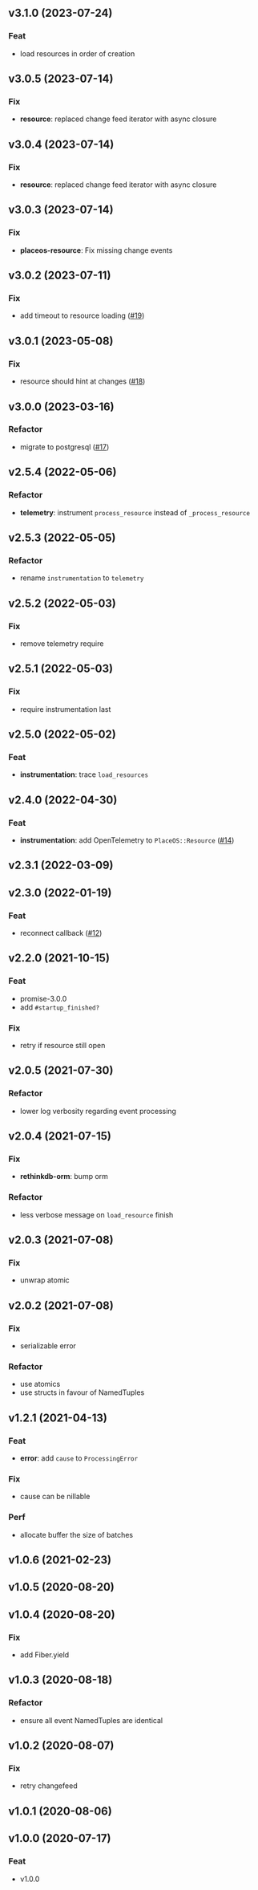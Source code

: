 ## v3.1.0 (2023-07-24)

### Feat

- load resources in order of creation

## v3.0.5 (2023-07-14)

### Fix

- **resource**: replaced change feed iterator with async closure

## v3.0.4 (2023-07-14)

### Fix

- **resource**: replaced change feed iterator with async closure

## v3.0.3 (2023-07-14)

### Fix

- **placeos-resource**: Fix missing change events

## v3.0.2 (2023-07-11)

### Fix

- add timeout to resource loading ([#19](https://github.com/place-labs/resource/pull/19))

## v3.0.1 (2023-05-08)

### Fix

- resource should hint at changes ([#18](https://github.com/place-labs/resource/pull/18))

## v3.0.0 (2023-03-16)

### Refactor

- migrate to postgresql ([#17](https://github.com/place-labs/resource/pull/17))

## v2.5.4 (2022-05-06)

### Refactor

- **telemetry**: instrument `process_resource` instead of `_process_resource`

## v2.5.3 (2022-05-05)

### Refactor

- rename `instrumentation` to `telemetry`

## v2.5.2 (2022-05-03)

### Fix

- remove telemetry require

## v2.5.1 (2022-05-03)

### Fix

- require instrumentation last

## v2.5.0 (2022-05-02)

### Feat

- **instrumentation**: trace `load_resources`

## v2.4.0 (2022-04-30)

### Feat

- **instrumentation**: add OpenTelemetry to `PlaceOS::Resource` ([#14](https://github.com/place-labs/resource/pull/14))

## v2.3.1 (2022-03-09)

## v2.3.0 (2022-01-19)

### Feat

- reconnect callback ([#12](https://github.com/place-labs/resource/pull/12))

## v2.2.0 (2021-10-15)

### Feat

- promise-3.0.0
- add `#startup_finished?`

### Fix

- retry if resource still open

## v2.0.5 (2021-07-30)

### Refactor

- lower log verbosity regarding event processing

## v2.0.4 (2021-07-15)

### Fix

- **rethinkdb-orm**: bump orm

### Refactor

- less verbose message on `load_resource` finish

## v2.0.3 (2021-07-08)

### Fix

- unwrap atomic

## v2.0.2 (2021-07-08)

### Fix

- serializable error

### Refactor

- use atomics
- use structs in favour of NamedTuples

## v1.2.1 (2021-04-13)

### Feat

- **error**: add `cause` to `ProcessingError`

### Fix

- cause can be nillable

### Perf

- allocate buffer the size of batches

## v1.0.6 (2021-02-23)

## v1.0.5 (2020-08-20)

## v1.0.4 (2020-08-20)

### Fix

- add Fiber.yield

## v1.0.3 (2020-08-18)

### Refactor

- ensure all event NamedTuples are identical

## v1.0.2 (2020-08-07)

### Fix

- retry changefeed

## v1.0.1 (2020-08-06)

## v1.0.0 (2020-07-17)

### Feat

- v1.0.0

